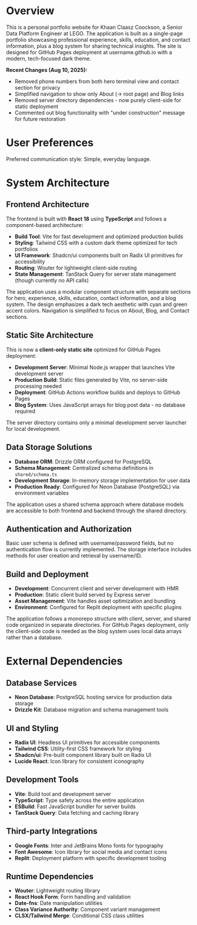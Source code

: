 # Overview

This is a personal portfolio website for Khaan Claasz Coockson, a Senior Data Platform Engineer at LEGO. The application is built as a single-page portfolio showcasing professional experience, skills, education, and contact information, plus a blog system for sharing technical insights. The site is designed for GitHub Pages deployment at username.github.io with a modern, tech-focused dark theme.

**Recent Changes (Aug 10, 2025):**
- Removed phone numbers from both hero terminal view and contact section for privacy
- Simplified navigation to show only About (→ root page) and Blog links
- Removed server directory dependencies - now purely client-side for static deployment
- Commented out blog functionality with "under construction" message for future restoration

# User Preferences

Preferred communication style: Simple, everyday language.

# System Architecture

## Frontend Architecture

The frontend is built with **React 18** using **TypeScript** and follows a component-based architecture:

- **Build Tool**: Vite for fast development and optimized production builds
- **Styling**: Tailwind CSS with a custom dark theme optimized for tech portfolios
- **UI Framework**: Shadcn/ui components built on Radix UI primitives for accessibility
- **Routing**: Wouter for lightweight client-side routing
- **State Management**: TanStack Query for server state management (though currently no API calls)

The application uses a modular component structure with separate sections for hero, experience, skills, education, contact information, and a blog system. The design emphasizes a dark tech aesthetic with cyan and green accent colors. Navigation is simplified to focus on About, Blog, and Contact sections.

## Static Site Architecture

This is now a **client-only static site** optimized for GitHub Pages deployment:

- **Development Server**: Minimal Node.js wrapper that launches Vite development server
- **Production Build**: Static files generated by Vite, no server-side processing needed
- **Deployment**: GitHub Actions workflow builds and deploys to GitHub Pages
- **Blog System**: Uses JavaScript arrays for blog post data - no database required

The server directory contains only a minimal development server launcher for local development.

## Data Storage Solutions

- **Database ORM**: Drizzle ORM configured for PostgreSQL
- **Schema Management**: Centralized schema definitions in `shared/schema.ts`
- **Development Storage**: In-memory storage implementation for user data
- **Production Ready**: Configured for Neon Database (PostgreSQL) via environment variables

The application uses a shared schema approach where database models are accessible to both frontend and backend through the shared directory.

## Authentication and Authorization

Basic user schema is defined with username/password fields, but no authentication flow is currently implemented. The storage interface includes methods for user creation and retrieval by username/ID.

## Build and Deployment

- **Development**: Concurrent client and server development with HMR
- **Production**: Static client build served by Express server
- **Asset Management**: Vite handles asset optimization and bundling
- **Environment**: Configured for Replit deployment with specific plugins

The application follows a monorepo structure with client, server, and shared code organized in separate directories. For GitHub Pages deployment, only the client-side code is needed as the blog system uses local data arrays rather than a database.

# External Dependencies

## Database Services
- **Neon Database**: PostgreSQL hosting service for production data storage
- **Drizzle Kit**: Database migration and schema management tools

## UI and Styling
- **Radix UI**: Headless UI primitives for accessible components
- **Tailwind CSS**: Utility-first CSS framework for styling
- **Shadcn/ui**: Pre-built component library built on Radix UI
- **Lucide React**: Icon library for consistent iconography

## Development Tools
- **Vite**: Build tool and development server
- **TypeScript**: Type safety across the entire application
- **ESBuild**: Fast JavaScript bundler for server builds
- **TanStack Query**: Data fetching and caching library

## Third-party Integrations
- **Google Fonts**: Inter and JetBrains Mono fonts for typography
- **Font Awesome**: Icon library for social media and contact icons
- **Replit**: Deployment platform with specific development tooling

## Runtime Dependencies
- **Wouter**: Lightweight routing library
- **React Hook Form**: Form handling and validation
- **Date-fns**: Date manipulation utilities
- **Class Variance Authority**: Component variant management
- **CLSX/Tailwind Merge**: Conditional CSS class utilities